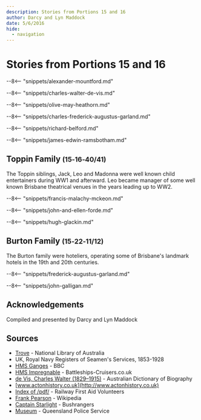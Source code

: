 ```yaml
---
description: Stories from Portions 15 and 16 
author: Darcy and Lyn Maddock
date: 5/6/2016
hide:
  - navigation
---
```


# Stories from Portions 15 and 16   


--8<-- "snippets/alexander-mountford.md"

--8<-- "snippets/charles-walter-de-vis.md"

--8<-- "snippets/olive-may-heathorn.md"

--8<-- "snippets/charles-frederick-augustus-garland.md"

--8<-- "snippets/richard-belford.md"

<!--
## Richard Belford <small>(15‑11‑6)</small>

Richard Belford died on 28 April 1865 and was interred in the North Brisbane Burial Ground at Paddington before his remains and headstone were transferred to Toowong in 1913. Richard was for many years connected with the colonial press in New South Wales, Victoria and Queensland.

-->

<!-- TODO harmonise with snippet -->

--8<-- "snippets/james-edwin-ramsbotham.md"

## Toppin Family <small>(15‑16‑40/41)</small>

The Toppin siblings, Jack, Leo and Madonna were well known child entertainers during WW1 and afterward. Leo became manager of some well known Brisbane theatrical venues in the years leading up to WW2.

--8<-- "snippets/francis-malachy-mckeon.md"

--8<-- "snippets/john-and-ellen-forde.md"

--8<-- "snippets/hugh-glackin.md"

## Burton Family <small>(15‑22‑11/12)</small>

The Burton family were hoteliers, operating some of Brisbane's landmark hotels in the 19th and 20th centuries.

--8<-- "snippets/frederick-augustus-garland.md"

--8<-- "snippets/john-galligan.md"

## Acknowledgements

Compiled and presented by Darcy and Lyn Maddock

## Sources

- [Trove](https://trove.nla.gov.au) - National Library of Australia
- UK, Royal Navy Registers of Seamen's Services, 1853-1928 
- [HMS Ganges](https://www.bbc.co.uk/suffolk/content/articles/2009/08/17/hms_ganges_campaign_lw_feature.shtml) - BBC
- [HMS Impregnable](https://www.battleships-cruisers.co.uk/hms_impregnable.htm) - Battleships-Cruisers.co.uk
- [de Vis, Charles Walter (1829–1915)](https://adb.anu.edu.au/biography/de-vis-charles-walter-3406) - Australian Dictionary of Biography
- [www.actonhistory.co.uk](http://www.actonhistory.co.uk) 
- [Index of /pdf/](https://www.railwayfirstaidvolunteers.org.au/pdf/) - Railway First Aid Volunteers 
- [Frank Pearson](https://en.wikipedia.org/wiki/Frank_Pearson) - Wikipedia
- [Captain Starlight](http://bushrangersau.blogspot.com/2011/02/captain-starlight.html) - Bushrangers
- [Museum](https://www.police.qld.gov.au/museum) - Queensland Police Service

<!--
<div class="noprint" markdown="1">

## Brochure

**[Download this walk](../assets/guides/portion15-and-16.pdf)** - designed to be printed and folded in half to make an A5 brochure.

</div>
-->
